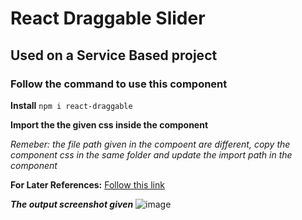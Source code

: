 # React Draggable Slider
## Used on a Service Based project
### Follow the command to use this component
**Install**
`npm i react-draggable`

**Import the the given css inside the component**

*Remeber: the file path given in the compoent are different, copy the component css in the same folder and update the import path in the component*

**For Later References:**
[Follow this link](https://github.com/react-grid-layout/react-draggable)

***The output screenshot given***
![image](https://github.com/rohit-kashyap-1/react-draggable-slider/assets/108992334/205bce37-688e-4e23-8177-4d7e5a1ff139)
